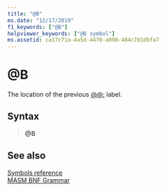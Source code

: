 ```yaml
---
title: "@B"
ms.date: "12/17/2019"
f1_keywords: ["@B"]
helpviewer_keywords: ["@B symbol"]
ms.assetid: ca17c71a-4a5d-4470-a098-484c781dbfa7
---
```

# \@B

The location of the previous [\@\@:](at-at.md) label.

## Syntax

> **\@B**

## See also

[Symbols reference](symbols-reference.md)\
[MASM BNF Grammar](masm-bnf-grammar.md)
